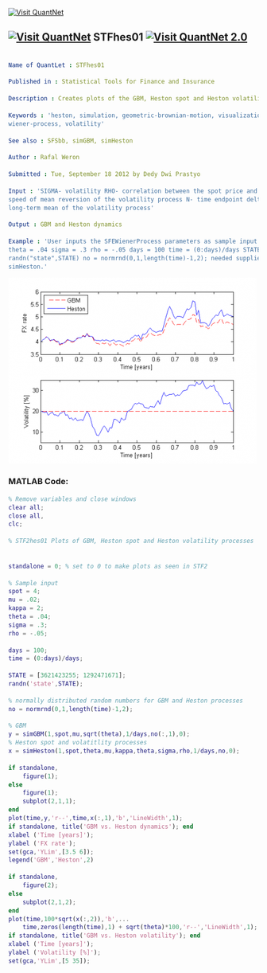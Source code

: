 
[<img src="https://github.com/QuantLet/Styleguide-and-FAQ/blob/master/pictures/banner.png" width="888" alt="Visit QuantNet">](http://quantlet.de/)

## [<img src="https://github.com/QuantLet/Styleguide-and-FAQ/blob/master/pictures/qloqo.png" alt="Visit QuantNet">](http://quantlet.de/) **STFhes01** [<img src="https://github.com/QuantLet/Styleguide-and-FAQ/blob/master/pictures/QN2.png" width="60" alt="Visit QuantNet 2.0">](http://quantlet.de/)

```yaml

Name of QuantLet : STFhes01

Published in : Statistical Tools for Finance and Insurance

Description : Creates plots of the GBM, Heston spot and Heston volatility processes.

Keywords : 'heston, simulation, geometric-brownian-motion, visualization, graphical representation,
wiener-process, volatility'

See also : SFSbb, simGBM, simHeston

Author : Rafal Weron

Submitted : Tue, September 18 2012 by Dedy Dwi Prastyo

Input : 'SIGMA- volatility RHO- correlation between the spot price and volatility processes KAPPA-
speed of mean reversion of the volatility process N- time endpoint delta- time step size THETA-
long-term mean of the volatility process'

Output : GBM and Heston dynamics

Example : 'User inputs the SFEWienerProcess parameters as sample input spot = 4 mu = .02 kappa = 2
theta = .04 sigma = .3 rho = -.05 days = 100 time = (0:days)/days STATE = [3621423255; 1292471671]
randn("state",STATE) no = normrnd(0,1,length(time)-1,2); needed supplied functions are simGBM,
simHeston.'

```

![Picture1](plot.png)


### MATLAB Code:
```matlab
% Remove variables and close windows
clear all;
close all,
clc;

% STF2hes01 Plots of GBM, Heston spot and Heston volatility processes  


standalone = 0; % set to 0 to make plots as seen in STF2

% Sample input
spot = 4; 
mu = .02;
kappa = 2;
theta = .04;
sigma = .3;
rho = -.05;

days = 100;
time = (0:days)/days;

STATE = [3621423255; 1292471671];
randn('state',STATE);

% normally distributed random numbers for GBM and Heston processes
no = normrnd(0,1,length(time)-1,2);

% GBM
y = simGBM(1,spot,mu,sqrt(theta),1/days,no(:,1),0);
% Heston spot and volatitlity processes
x = simHeston(1,spot,theta,mu,kappa,theta,sigma,rho,1/days,no,0);

if standalone, 
    figure(1); 
else
    figure(1);
    subplot(2,1,1);
end
plot(time,y,'r--',time,x(:,1),'b','LineWidth',1);
if standalone, title('GBM vs. Heston dynamics'); end
xlabel ('Time [years]');
ylabel ('FX rate');
set(gca,'YLim',[3.5 6]);
legend('GBM','Heston',2)

if standalone, 
    figure(2); 
else
    subplot(2,1,2);
end
plot(time,100*sqrt(x(:,2)),'b',...
    time,zeros(length(time),1) + sqrt(theta)*100,'r--','LineWidth',1);
if standalone, title('GBM vs. Heston volatility'); end
xlabel ('Time [years]');
ylabel ('Volatility [%]');
set(gca,'YLim',[5 35]);




```

